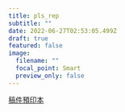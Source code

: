 ```yaml
---
title: pls_rep
subtitle: ""
date: 2022-06-27T02:53:05.499Z
draft: true
featured: false
image:
  filename: ""
  focal_point: Smart
  preview_only: false
---
```

[稿件預印本](https://psyarxiv.com/uge6k/)
